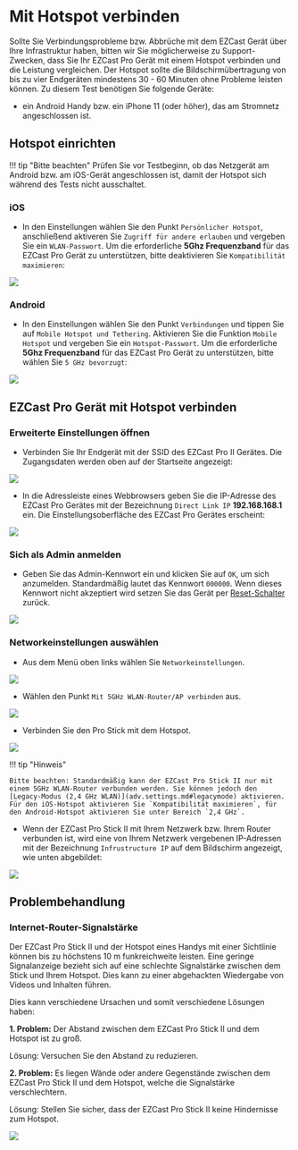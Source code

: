 # Mit Hotspot verbinden

Sollte Sie Verbindungsprobleme bzw. Abbrüche mit dem EZCast Gerät über Ihre Infrastruktur haben, bitten wir Sie möglicherweise zu Support-Zwecken, dass Sie Ihr EZCast Pro Gerät mit einem Hotspot verbinden und die Leistung vergleichen. Der Hotspot sollte die Bildschirmübertragung von bis zu vier Endgeräten mindestens 30 - 60 Minuten ohne Probleme leisten können. Zu diesem Test benötigen Sie folgende Geräte:

* ein Android Handy bzw. ein iPhone 11 (oder höher), das am Stromnetz angeschlossen ist.

## Hotspot einrichten

!!! tip "Bitte beachten" 
	Prüfen Sie vor Testbeginn, ob das Netzgerät am Android bzw. am iOS-Gerät angeschlossen ist, damit der Hotspot sich während des Tests nicht ausschaltet.
	
### iOS

* In den Einstellungen wählen Sie den Punkt `Persönlicher Hotspot`, anschließend aktiveren Sie `Zugriff für andere erlauben` und vergeben Sie ein `WLAN-Passwort`. Um die erforderliche **5Ghz Frequenzband** für das EZCast Pro Gerät zu unterstützen, bitte deaktivieren Sie `Kompatibilität maximieren`:

![](/assets/img/iphone.enable-hotspot.png)

### Android

* In den Einstellungen wählen Sie den Punkt `Verbindungen` und tippen Sie auf `Mobile Hotspot und Tethering`. Aktivieren Sie die Funktion `Mobile Hotspot` und vergeben Sie ein `Hotspot-Passwort`. Um die erforderliche **5Ghz Frequenzband** für das EZCast Pro Gerät zu unterstützen, bitte wählen Sie `5 GHz bevorzugt`:

![](/assets/img/android.enable-hotspot.png)

## EZCast Pro Gerät mit Hotspot verbinden

### Erweiterte Einstellungen öffnen

* Verbinden Sie Ihr Endgerät mit der SSID des EZCast Pro II Gerätes. Die Zugangsdaten werden oben auf der Startseite angezeigt:

![](/assets/img/proII.direct.connect.png)

* In die Adressleiste eines Webbrowsers geben Sie die IP-Adresse des EZCast Pro Gerätes mit der Bezeichnung `Direct Link IP` **192.168.168.1** ein. Die Einstellungsoberfläche des EZCast Pro Gerätes erscheint:

![](/assets/img/proII_directIP.connect.png)

### Sich als Admin anmelden

* Geben Sie das Admin-Kennwort ein und klicken Sie auf `OK`, um sich anzumelden. Standardmäßig lautet das Kennwort `000000`. Wenn dieses Kennwort nicht akzeptiert wird setzen Sie das Gerät per [Reset-Schalter](reset.md#hardreset) zurück.

![](/assets/img/EZCastII_Login.png)

### Networkeinstellungen auswählen

* Aus dem Menü oben links wählen Sie `Networkeinstellungen`.

![](/assets/img/ezcastpro.II.select.networkmanagement.png)

* Wählen den Punkt `Mit 5GHz WLAN-Router/AP verbinden` aus.

![](/assets/img/ezcastpro.II.select.connect5ghz.png)

* Verbinden Sie den Pro Stick mit dem Hotspot.

![](/assets/img/EZCastPro.II.Wifi.Internet.jpg)

!!! tip "Hinweis"
    
	Bitte beachten: Standardmäßig kann der EZCast Pro Stick II nur mit einem 5GHz WLAN-Router verbunden werden. Sie können jedoch den [Legacy-Modus (2,4 GHz WLAN)](adv.settings.md#legacymode) aktivieren. Für den iOS-Hotspot aktivieren Sie `Kompatibilität maximieren`, für den Android-Hotspot aktivieren Sie unter Bereich `2,4 GHz`.

* Wenn der EZCast Pro Stick II mit Ihrem Netzwerk bzw. Ihrem Router verbunden ist, wird eine von Ihrem Netzwerk vergebenen IP-Adressen mit der Bezeichnung `Infrustructure IP` auf dem Bildschirm angezeigt, wie unten abgebildet:

![](/assets/img/ProDongleII_connected_to_router.png)

## Problembehandlung

### Internet-Router-Signalstärke

Der EZCast Pro Stick II und der Hotspot eines Handys mit einer Sichtlinie können bis zu höchstens 10 m funkreichweite leisten. Eine geringe Signalanzeige bezieht sich auf eine schlechte Signalstärke zwischen dem Stick und Ihrem Hotspot. Dies kann zu einer abgehackten Wiedergabe von Videos und Inhalten führen.

Dies kann verschiedene Ursachen und somit verschiedene Lösungen haben:

**1. Problem:** Der Abstand zwischen dem EZCast Pro Stick II und dem Hotspot ist zu groß.

Lösung: Versuchen Sie den Abstand zu reduzieren.

**2. Problem:** Es liegen Wände oder andere Gegenstände zwischen dem EZCast Pro Stick II und dem Hotspot, welche die Signalstärke verschlechtern.

Lösung: Stellen Sie sicher, dass der EZCast Pro Stick II keine Hindernisse zum Hotspot.

![](/assets/img/ProII.Internet.Signal.png)